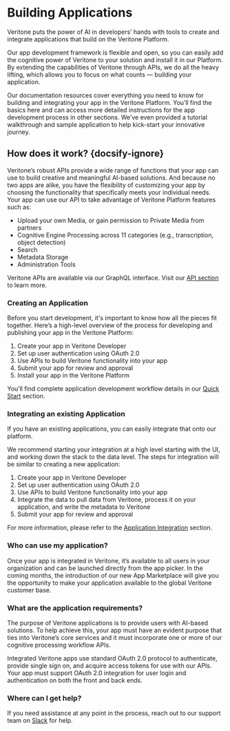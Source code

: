 # Building Applications

Veritone puts the power of AI in developers’ hands with tools to create and integrate applications that build on the Veritone Platform.

Our app development framework is flexible and open, so you can easily add the cognitive power of Veritone to your solution and install it in our Platform. By extending the capabilities of Veritone through APIs, we do all the heavy lifting, which allows you to focus on what counts — building your application.

Our documentation resources cover everything you need to know for building and integrating your app in the Veritone Platform. You’ll find the basics here and can access more detailed instructions for the app development process in other sections. We’ve even provided a tutorial walkthrough and sample application to help kick-start your innovative journey.

## How does it work? {docsify-ignore}

Veritone’s robust APIs provide a wide range of functions that your app can use to build creative and meaningful AI-based solutions. And because no two apps are alike, you have the flexibility of customizing your app by choosing the functionality that specifically meets your individual needs. Your app can use our API to take advantage of Veritone Platform features such as:

- Upload your own Media, or gain permission to Private Media from partners
- Cognitive Engine Processing across 11 categories (e.g., transcription, object detection)
- Search
- Metadata Storage
- Administration Tools

Veritone APIs are available via our GraphQL interface. Visit our [API section](/apis/) to learn more.

### Creating an Application

Before you start development, it's important to know how all the pieces fit together. Here’s a high-level overview of the process for developing and publishing your app in the Veritone Platform:

1. Create your app in Veritone Developer
2. Set up user authentication using OAuth 2.0
3. Use APIs to build Veritone functionality into your app
4. Submit your app for review and approval
5. Install your app in the Veritone Platform

You’ll find complete application development workflow details in our [Quick Start](/developer/applications/quick-start/) section.

### Integrating an existing Application

If you have an existing applications, you can easily integrate that onto our platform.

We recommend starting your integration at a high level starting with the UI, and working down the stack to the data level. The steps for integration will be similar to creating a new application:

1. Create your app in Veritone Developer
2. Set up user authentication using OAuth 2.0
3. Use APIs to build Veritone functionality into your app
4. Integrate the data to pull data from Veritone, process it on your application, and write the metadata to Veritone
5. Submit your app for review and approval

For more information, please refer to the [Application Integration](/developer/applications/integration/) section.

### Who can use my application?

Once your app is integrated in Veritone, it’s available to all users in your organization and can be launched directly from the app picker. In the coming months, the introduction of our new App Marketplace will give you the opportunity to make your application available to the global Veritone customer base.

### What are the application requirements?

The purpose of Veritone applications is to provide users with AI-based solutions. To help achieve this, your app must have an evident purpose that ties into Veritone’s core services and it must incorporate one or more of our cognitive processing workflow APIs.

Integrated Veritone apps use standard OAuth 2.0 protocol to authenticate, provide single sign on, and acquire access tokens for use with our APIs. Your app must support OAuth 2.0 integration for user login and authentication on both the front and back ends.

### Where can I get help?

If you need assistance at any point in the process, reach out to our support team on [Slack](https://chat.veritone.com/) for help.
